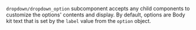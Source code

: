 `dropdown/dropdown_option` subcomponent accepts any child components to customize the options' contents and display. By default, options are Body kit text that is set by the `label` value from the `option` object.